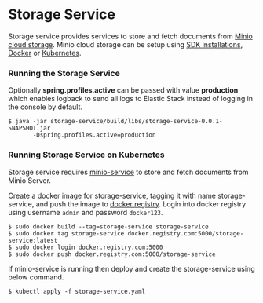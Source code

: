 Storage Service
=============

Storage service provides services to store and fetch documents from [Minio cloud storage](https://min.io/).
Minio cloud storage can be setup using [SDK installations](https://min.io/download#/windows), [Docker](https://min.io/download#/linux) or [Kubernetes](https://min.io/download#/kubernetes). 
   
### Running the Storage Service

Optionally **spring.profiles.active** can be passed with value **production** which enables logback to send all logs to Elastic Stack instead of logging in the console by default.

    $ java -jar storage-service/build/libs/storage-service-0.0.1-SNAPSHOT.jar
		   -Dspring.profiles.active=production

### Running Storage Service on Kubernetes

Storage service requires [minio-service](../minio-service/README.md) to store and fetch documents from Minio Server. 

Create a docker image for storage-service, tagging it with name storage-service, and push the image to [docker registry](../readme/Docker_Registry.md). Login into docker registry using username `admin` and password `docker123`.

    $ sudo docker build --tag=storage-service storage-service
    $ sudo docker tag storage-service docker.registry.com:5000/storage-service:latest
    $ sudo docker login docker.registry.com:5000
    $ sudo docker push docker.registry.com:5000/storage-service
    
If minio-service is running then deploy and create the storage-service using below command.

    $ kubectl apply -f storage-service.yaml
